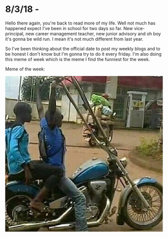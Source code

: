 # 8/3/18 -

Hello there again, you're back to read more of my life. Well not much has happened expect I've been in school for two days so far. New vice-principal, new career management teacher, new junior advisory and oh boy it's gonna be wild run. I mean it's not much different from last year.

So I've been thinking about the official date to post my weekly blogs and to be honest I don't know but I'm gonna try to do it every friday. I'm also doing this meme of week which is the meme I find the funniest for the week.

Meme of the week:

![Still the same week from the last one btw](../.gitbook/assets/week-1.jpg)

